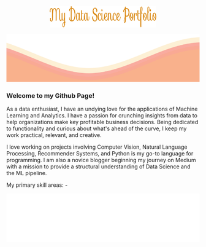 <p align="center">
<img src="https://github.com/siddh30/siddh30/blob/main/My%20Data%20Science%20Portfolio.png" width="55%" height="55">
</p>	
<img src="https://github.com/siddh30/siddh30/blob/main/waves.svg" width="100%" height="125">

### Welcome to my Github Page!
As a data enthusiast, I have an undying love for the applications of Machine Learning and Analytics. I have a passion for crunching insights from data to help organizations make key profitable business decisions. Being dedicated to functionality and curious about what's ahead of the curve, I keep my work practical, relevant, and creative.

I love working on projects involving Computer Vision, Natural Language Processing, Recommender Systems, and Python is my go-to language for programming. I am also a novice blogger beginning my journey on Medium with a mission to provide a structural understanding of Data Science and the ML pipeline.

My primary skill areas: -

<img src="https://github.com/siddh30/siddh30/blob/main/tags.svg">
